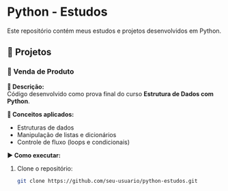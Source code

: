 # Python - Estudos  

Este repositório contém meus estudos e projetos desenvolvidos em Python.  

## 📌 Projetos  

### 🛒 Venda de Produto  
**📌 Descrição:**  
Código desenvolvido como prova final do curso **Estrutura de Dados com Python**.  

**🔹 Conceitos aplicados:**  
- Estruturas de dados  
- Manipulação de listas e dicionários  
- Controle de fluxo (loops e condicionais)  

**▶️ Como executar:**  
1. Clone o repositório:  
   ```bash
   git clone https://github.com/seu-usuario/python-estudos.git
